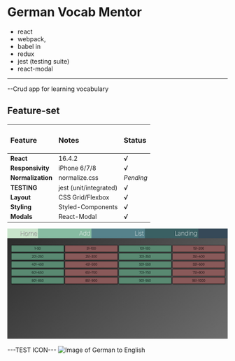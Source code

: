 # German Vocab Mentor


+ react
+ webpack, 
+ babel in 
+ redux
+ jest (testing suite)
+ react-modal

---

--Crud app for learning vocabulary

## Feature-set

| <h3>Feature</h3>  | <h3>Notes</h3>         | <h3>Status</h3> |
| :---------------- | :--------------------- | :-------------- |
| **React**         | 16.4.2                 | ***√***         |
| **Responsivity**  | iPhone 6/7/8           | ***√***         |
| **Normalization** | normalize.css          | *Pending*       |
| **TESTING**       | jest (unit/integrated) | ***√***         |
| **Layout**        | CSS Grid/Flexbox       | ***√***         |
| **Styling**       | Styled-Components      | ***√***         |
| **Modals**        | React-Modal            | ***√***         |


![Select page screenshot](https://github.com/beauhaus/German-Vocab-Mentor/blob/master/readmeRefImg/germanvocabmentorscrn.jpg?raw=true "Select page screenshot")

---TEST ICON---
![Image of German to English](https://www.dropbox.com/s/48w2brxgauatb79/German-Eng-glossary_preview.png?raw=1)